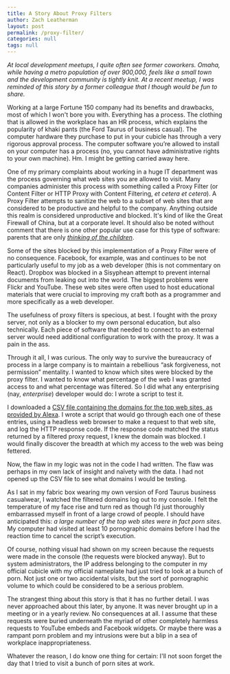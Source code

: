 ```yaml
---
title: A Story About Proxy Filters
author: Zach Leatherman
layout: post
permalink: /proxy-filter/
categories: null
tags: null
---
```


_At local development meetups, I quite often see former coworkers. Omaha, while having a metro population of over 900,000, feels like a small town and the development community is tightly knit. At a recent meetup, I was reminded of this story by a former colleague that I though would be fun to share._

Working at a large Fortune 150 company had its benefits and drawbacks, most of which I won't bore you with. Everything has a process. The clothing that is allowed in the workplace has an HR process, which explains the popularity of khaki pants (the Ford Taurus of business casual). The computer hardware they purchase to put in your cubicle has through a very rigorous approval process. The computer software you’re allowed to install on your computer has a process (no, you cannot have administrative rights to your own machine). Hm. I might be getting carried away here.

One of my primary complaints about working in a huge IT department was the process governing what web sites you are allowed to visit. Many companies administer this process with something called a Proxy Filter (or Content Filter or HTTP Proxy with Content Filtering, _et cetera et cetera_). A Proxy Filter attempts to sanitize the web to a subset of web sites that are considered to be productive and helpful to the company. Anything outside this realm is considered unproductive and blocked. It's kind of like the Great Firewall of China, but at a corporate level. It should also be noted without comment that there is one other popular use case for this type of software: parents that are only [_thinking of the children_](https://www.youtube.com/watch?v=RybNI0KB1bg).

Some of the sites blocked by this implementation of a Proxy Filter were of no consequence. Facebook, for example, was and continues to be not particularly useful to my job as a web developer (this is not commentary on React). Dropbox was blocked in a Sisyphean attempt to prevent internal documents from leaking out into the world. The biggest problems were Flickr and YouTube. These web sites were often used to host educational materials that were crucial to improving my craft both as a programmer and more specifically as a web developer.

The usefulness of proxy filters is specious, at best.  I fought with the proxy server, not only as a blocker to my own personal education, but also technically. Each piece of software that needed to connect to an external server would need additional configuration to work with the proxy. It was a pain in the ass.

Through it all, I was curious. The only way to survive the bureaucracy of process in a large company is to maintain a rebellious “ask forgiveness, not permission” mentality. I wanted to know which sites were blocked by the proxy filter. I wanted to know what percentage of the web I was granted access to and what percentage was filtered. So I did what any enterprising (nay, _enterprise_) developer would do: I wrote a script to test it.

I downloaded a [CSV file containing the domains for the top web sites, as provided by Alexa](https://support.alexa.com/hc/en-us/articles/200449834-Does-Alexa-have-a-list-of-its-top-ranked-websites-). I wrote a script that would go through each one of these entries, using a headless web browser to make a request to that web site, and log the HTTP response code. If the response code matched the status returned by a filtered proxy request, I knew the domain was blocked. I would finally discover the breadth at which my access to the web was being fettered.

Now, the flaw in my logic was not in the code I had written. The flaw was perhaps in my own lack of insight and naïvety with the data. I had not opened up the CSV file to see what domains I would be testing.

As I sat in my fabric box wearing my own version of Ford Taurus business casualwear, I watched the filtered domains log out to my console. I felt the temperature of my face rise and turn red as though I’d just thoroughly embarrassed myself in front of a large crowd of people. I should have anticipated this: _a large number of the top web sites were in fact porn sites_. My computer had visited at least 10 pornographic domains before I had the reaction time to cancel the script’s execution.

Of course, nothing visual had shown on my screen because the requests were made in the console (the requests were blocked anyway). But to system administrators, the IP address belonging to the computer in my official cubicle with my official nameplate had just tried to look at a bunch of porn. Not just one or two accidental visits, but the sort of pornographic volume to which could be considered to be a serious problem.

The strangest thing about this story is that it has no further detail. I was never approached about this later, by anyone. It was never brought up in a meeting or in a yearly review. No consequences at all. I assume that these requests were buried underneath the myriad of other completely harmless requests to YouTube embeds and Facebook widgets. Or maybe there was a rampant porn problem and my intrusions were but a blip in a sea of workplace inappropriateness.

Whatever the reason, I do know one thing for certain: I'll not soon forget the day that I tried to visit a bunch of porn sites at work.
